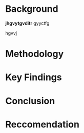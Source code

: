# Background

**jhgvytgvditr**
gyyctfg

hgvvj
# Methodology



# Key Findings

# Conclusion

# Reccomendation

